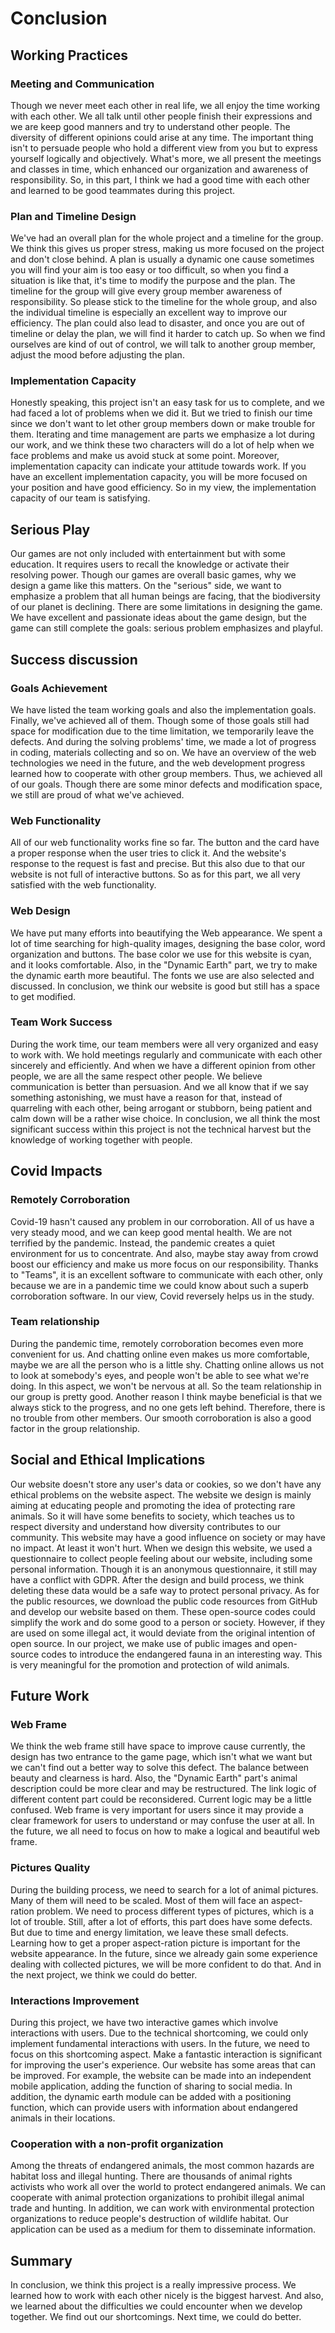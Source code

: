 # Conclusion

## Working Practices

### Meeting and Communication

Though we never meet each other in real life, we all enjoy the time working with each other. We all talk until other people finish their expressions and we are keep good manners and try to understand other people. The diversity of different opinions could arise at any time. The important thing isn't to persuade people who hold a different view from you but to express yourself logically and objectively. What's more, we all present the meetings and classes in time, which enhanced our organization and awareness of responsibility. So, in this part, I think we had a good time with each other and learned to be good teammates during this project.

### Plan and Timeline Design
We've had an overall plan for the whole project and a timeline for the group. We think this gives us proper stress, making us more focused on the project and don't close behind. A plan is usually a dynamic one cause sometimes you will find your aim is too easy or too difficult, so when you find a situation is like that, it's time to modify the purpose and the plan. The timeline for the group will give every group member awareness of responsibility. So please stick to the timeline for the whole group, and also the individual timeline is especially an excellent way to improve our efficiency. The plan could also lead to disaster, and once you are out of timeline or delay the plan, we will find it harder to catch up. So when we find ourselves are kind of out of control, we will talk to another group member, adjust the mood before adjusting the plan.

### Implementation Capacity
Honestly speaking, this project isn't an easy task for us to complete, and we had faced a lot of problems when we did it. But we tried to finish our time since we don't want to let other group members down or make trouble for them. Iterating and time management are parts we emphasize a lot during our work, and we think these two characters will do a lot of help when we face problems and make us avoid stuck at some point. Moreover, implementation capacity can indicate your attitude towards work. If you have an excellent implementation capacity, you will be more focused on your position and have good efficiency. So in my view, the implementation capacity of our team is satisfying.

## Serious Play
Our games are not only included with entertainment but with some education. It requires users to recall the knowledge or activate their resolving power. Though our games are overall basic games, why we design a game like this matters. On the "serious" side, we want to emphasize a problem that all human beings are facing, that the biodiversity of our planet is declining. There are some limitations in designing the game. We have excellent and passionate ideas about the game design, but the game can still complete the goals: serious problem emphasizes and playful.

## Success discussion

### Goals Achievement

We have listed the team working goals and also the implementation goals. Finally, we've achieved all of them. Though some of those goals still had space for modification due to the time limitation, we temporarily leave the defects. And during the solving problems' time, we made a lot of progress in coding, materials collecting and so on. We have an overview of the web technologies we need in the future, and the web development progress learned how to cooperate with other group members. Thus, we achieved all of our goals. Though there are some minor defects and modification space, we still are proud of what we've achieved.

### Web Functionality
All of our web functionality works fine so far. The button and the card have a proper response when the user tries to click it. And the website's response to the request is fast and precise. But this also due to that our website is not full of interactive buttons. So as for this part, we all very satisfied with the web functionality.

### Web Design
We have put many efforts into beautifying the Web appearance. We spent a lot of time searching for high-quality images, designing the base color, word organization and buttons. The base color we use for this website is cyan, and it looks comfortable. Also, in the "Dynamic Earth" part, we try to make the dynamic earth more beautiful. The fonts we use are also selected and discussed. In conclusion, we think our website is good but still has a space to get modified.

### Team Work Success
During the work time, our team members were all very organized and easy to work with. We hold meetings regularly and communicate with each other sincerely and efficiently. And when we have a different opinion from other people, we are all the same respect other people. We believe communication is better than persuasion. And we all know that if we say something astonishing, we must have a reason for that, instead of quarreling with each other, being arrogant or stubborn, being patient and calm down will be a rather wise choice. In conclusion, we all think the most significant success within this project is not the technical harvest but the knowledge of working together with people.

## Covid Impacts

### Remotely Corroboration
Covid-19 hasn't caused any problem in our corroboration. All of us have a very steady mood, and we can keep good mental health. We are not terrified by the pandemic. Instead, the pandemic creates a quiet environment for us to concentrate. And also, maybe stay away from crowd boost our efficiency and make us more focus on our responsibility. Thanks to "Teams", it is an excellent software to communicate with each other, only because we are in a pandemic time we could know about such a superb corroboration software. In our view, Covid reversely helps us in the study.
### Team relationship
During the pandemic time, remotely corroboration becomes even more convenient for us. And chatting online even makes us more comfortable, maybe we are all the person who is a little shy. Chatting online allows us not to look at somebody's eyes, and people won't be able to see what we're doing. In this aspect, we won't be nervous at all. So the team relationship in our group is pretty good. Another reason I think maybe beneficial is that we always stick to the progress, and no one gets left behind. Therefore, there is no trouble from other members. Our smooth corroboration is also a good factor in the group relationship.

## Social and Ethical Implications
Our website doesn't store any user's data or cookies, so we don't have any ethical problems on the website aspect. 
The website we design is mainly aiming at educating people and promoting the idea of protecting rare animals. So it will have some benefits to society, which teaches us to respect diversity and understand how diversity contributes to our community. This website may have a good influence on society or may have no impact. At least it won't hurt. When we design this website, we used a questionnaire to collect people feeling about our website, including some personal information. Though it is an anonymous questionnaire, it still may have a conflict with GDPR. After the design and build process, we think deleting these data would be a safe way to protect personal privacy.
As for the public resources, we download the public code resources from GitHub and develop our website based on them. These open-source codes could simplify the work and do some good to a person or society. However, if they are used on some illegal act, it would deviate from the original intention of open source. In our project, we make use of public images and open-source codes to introduce the endangered fauna in an interesting way. This is very meaningful for the promotion and protection of wild animals.

## Future Work

### Web Frame
We think the web frame still have space to improve cause currently, the design has two entrance to the game page, which isn't what we want but we can't find out a better way to solve this defect. The balance between beauty and clearness is hard. Also, the "Dynamic Earth" part's animal description could be more clear and may be restructured. The link logic of different content part could be reconsidered. Current logic may be a little confused. Web frame is very important for users since it may provide a clear framework for users to understand or may confuse the user at all. In the future, we all need to focus on how to make a logical and beautiful web frame.

### Pictures Quality
During the building process, we need to search for a lot of animal pictures. Many of them will need to be scaled. Most of them will face an aspect-ration problem. We need
to process different types of pictures, which is a lot of trouble. Still, after a lot of efforts, this part does have some defects. But due to time and energy limitation,
we leave these small defects. Learning how to get a proper aspect-ration picture is important for the website appearance. In the future, since we already gain some
experience dealing with collected pictures, we will be more confident to do that. And in the next project, we think we could do better.

### Interactions Improvement
During this project, we have two interactive games which involve interactions with users. Due to the technical shortcoming, we could only implement fundamental interactions with users. In the future, we need to focus on this shortcoming aspect. Make a fantastic interaction is significant for improving the user's experience. Our website has some areas that can be improved. For example, the website can be made into an independent mobile application, adding the function of sharing to social media.  In addition, the dynamic earth module can be added with a positioning function, which can provide users with information about endangered animals in their locations.

### Cooperation with a non-profit organization
Among the threats of endangered animals, the most common hazards are habitat loss and illegal hunting. There are thousands of animal rights activists who work all over the world to protect endangered animals. We can cooperate with animal protection organizations to prohibit illegal animal trade and hunting. In addition, we can work with environmental protection organizations to reduce people's destruction of wildlife habitat. Our application can be used as a medium for them to disseminate information.

## Summary
In conclusion, we think this project is a really impressive process. We learned how to work with each other nicely is the biggest harvest. And also, we learned about the difficulties we could encounter when we develop together. We find out our shortcomings. Next time, we could do better.
